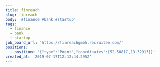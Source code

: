 ```yaml
---
title: finreach
slug: finreach
body: '#finance #bank #startup'
tags:
  - finance
  - bank
  - startup
job_board_url: 'https://finreachgmbh.recruitee.com/'
positions:
  - position: '{"type":"Point","coordinates":[52.50817,13.32913]}'
created_at: '2019-07-17T12:12:44.295Z'
---
```


